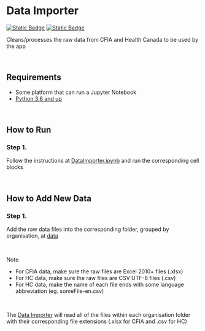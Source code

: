 # Data Importer

[![Static Badge](https://img.shields.io/badge/Python-254F72?style=for-the-badge)](https://www.python.org/downloads/)
[![Static Badge](https://img.shields.io/badge/Jupyter%20Notebook-F37726?style=for-the-badge)](https://jupyter.org/)

Cleans/processes the raw data from CFIA and Health Canada to be used by the app

<br>

## Requirements
- Some platform that can run a Jupyter Notebook
- [Python 3.6 and up](https://www.python.org/downloads/)

<br>

## How to Run

### Step 1.
Follow the instructions at [DataImporter.ipynb](DataImporter.ipynb) and run the corresponding cell blocks

<br>

## How to Add New Data

### Step 1.
Add the raw data files into the corresponding folder, grouped by organisation, at [data](data)

<br>

> [!NOTE]
> - For CFIA data, make sure the raw files are Excel 2010+ files (.xlsx)
> - For HC data, make sure the raw files are CSV UTF-8 files (.csv)
> - For HC data, make the name of each file ends with some language abbreviation (eg. someFile-en.csv)

<br>

The [Data Importer](DataImporter.ipynb) will read all of the files within each organisation folder with their corresponding file extensions
(.xlsx for CFIA and .csv for HC)

